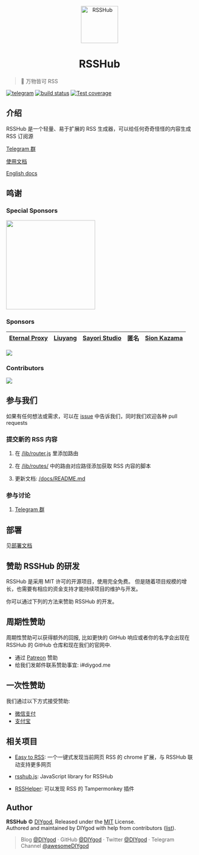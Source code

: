 <p align="center">
<img src="https://i.loli.net/2019/04/23/5cbeb7e41414c.png" alt="RSSHub" width="100">
</p>
<h1 align="center">RSSHub</h1>

> 🍰 万物皆可 RSS

[![telegram](https://img.shields.io/badge/chat-telegram-brightgreen.svg?style=flat-square)](https://t.me/rsshub)
[![build status](https://img.shields.io/travis/DIYgod/RSSHub/master.svg?style=flat-square)](https://travis-ci.org/DIYgod/RSSHub)
[![Test coverage](https://img.shields.io/codecov/c/github/DIYgod/RSSHub.svg?style=flat-square)](https://codecov.io/github/DIYgod/RSSHub?branch=master)

## 介绍

RSSHub 是一个轻量、易于扩展的 RSS 生成器，可以给任何奇奇怪怪的内容生成 RSS 订阅源

[Telegram 群](https://t.me/rsshub)

[使用文档](https://docs.rsshub.app/)

[English docs](https://docs.rsshub.app/en)

## 鸣谢

### Special Sponsors

<a href="https://rixcloud.app/rsshub" target="_blank"><img width="240px" src="https://i.imgur.com/qRP0eMg.png"></a>

### Sponsors

| [Eternal Proxy](https://proxy.eternalstudio.cn/?from=rsshub) | [Liuyang](https://github.com/lingllting) | [Sayori Studio](https://t.me/SayoriStudio) | 匿名 | [Sion Kazama](https://blog.sion.moe) |
| :----------------------------------------------------------: | :--------------------------------------: | :----------------------------------------: | :--: | :----------------------------------: |


[![](https://opencollective.com/static/images/become_sponsor.svg)](https://docs.rsshub.app/support/)

### Contributors

[![](https://opencollective.com/RSSHub/contributors.svg?width=890)](https://github.com/DIYgod/RSSHub/graphs/contributors)

## 参与我们

如果有任何想法或需求，可以在 [issue](https://github.com/DIYgod/RSSHub/issues) 中告诉我们，同时我们欢迎各种 pull requests

### 提交新的 RSS 内容

1.  在 [/lib/router.js](https://github.com/DIYgod/RSSHub/blob/master/lib/router.js) 里添加路由

2.  在 [/lib/routes/](https://github.com/DIYgod/RSSHub/tree/master/lib/routes) 中的路由对应路径添加获取 RSS 内容的脚本

3.  更新文档: [/docs/README.md](https://github.com/DIYgod/RSSHub/blob/master/docs/README.md)

### 参与讨论

1.  [Telegram 群](https://t.me/rsshub)

## 部署

见[部署文档](https://docs.rsshub.app/install/)

## 赞助 RSSHub 的研发

RSSHub 是采用 MIT 许可的开源项目，使用完全免费。 但是随着项目规模的增长，也需要有相应的资金支持才能持续项目的维护与开发。

你可以通过下列的方法来赞助 RSSHub 的开发。

## 周期性赞助

周期性赞助可以获得额外的回报, 比如更快的 GitHub 响应或者你的名字会出现在 RSSHub 的 GitHub 仓库和现在我们的官网中.

-   通过 [Patreon](https://www.patreon.com/DIYgod) 赞助
-   给我们发邮件联系赞助事宜: i#diygod.me

## 一次性赞助

我们通过以下方式接受赞助:

-   [微信支付](https://i.loli.net/2019/03/23/5c950ebbc373e.png)
-   [支付宝](https://i.loli.net/2019/03/23/5c950ebbc980e.png)

## 相关项目

-   [Easy to RSS](https://github.com/idealclover/Easy-to-RSS): 一个一键式发现当前网页 RSS 的 chrome 扩展，与 RSSHub 联动支持更多网页

-   [rsshub.js](https://github.com/SevenOutman/rsshub.js): JavaScript library for RSSHub

-   [RSSHelper](https://greasyfork.org/zh-CN/scripts/374570-rsshelper): 可以发现 RSS 的 Tampermonkey 插件

## Author

**RSSHub** © [DIYgod](https://github.com/DIYgod), Released under the [MIT](./LICENSE) License.<br>
Authored and maintained by DIYgod with help from contributors ([list](https://github.com/DIYgod/RSSHub/contributors)).

> Blog [@DIYgod](https://diygod.me) · GitHub [@DIYgod](https://github.com/DIYgod) · Twitter [@DIYgod](https://twitter.com/DIYgod) · Telegram Channel [@awesomeDIYgod](https://t.me/awesomeDIYgod)
